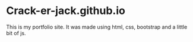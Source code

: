 # Crack-er-jack.github.io

This is my portfolio site. It was made using html, css, bootstrap and a little bit of js.
